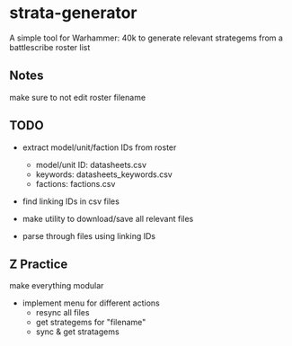 # strata-generator
A simple tool for Warhammer: 40k to generate relevant strategems from a battlescribe roster list

## Notes
make sure to not edit roster filename

## TODO
- extract model/unit/faction IDs from roster
  - model/unit ID: datasheets.csv
  - keywords: datasheets_keywords.csv
  - factions: factions.csv

- find linking IDs in csv files
- make utility to download/save all relevant files
- parse through files using linking IDs

## Z Practice
make everything modular
- implement menu for different actions
  - resync all files
  - get strategems for "filename"
  - sync & get stratagems

